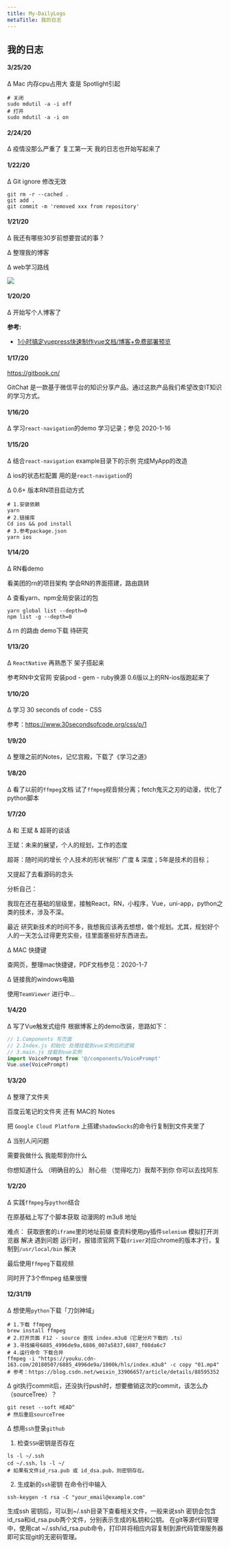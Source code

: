 ```yaml
---
title: My-DailyLogs
metaTitle: 我的日志
---
```


## 我的日志


#### 3/25/20
∆ Mac 内存cpu占用大 查是 Spotlight引起
```shell script
# 关闭
sudo mdutil -a -i off
# 打开
sudo mdutil -a -i on
```

#### 2/24/20
∆ 疫情没那么严重了 复工第一天 我的日志也开始写起来了


#### 1/22/20
∆ Git ignore 修改无效
```shell script
git rm -r --cached .
git add .
git commit -m 'removed xxx from repository'
```

#### 1/21/20
∆ 我还有哪些30岁前想要尝试的事？

∆ 整理我的博客

∆ web学习路线

![](/images/web学习路线2.png)


#### 1/20/20
∆ 开始写个人博客了

**参考:**
- [1小时搞定vuepress快速制作vue文档/博客+免费部署预览](https://juejin.im/post/5dce1e0e5188254eda3936c5)


#### 1/17/20
https://gitbook.cn/

GitChat 是一款基于微信平台的知识分享产品。通过这款产品我们希望改变IT知识的学习方式。

#### 1/16/20
∆ 学习`react-navigation`的demo 学习记录；参见 2020-1-16

#### 1/15/20
∆ 结合`react-navigation` example目录下的示例 完成MyApp的改造

∆ ios的状态栏配置 用的是`react-navigation`的

∆ 0.6+ 版本RN项目启动方式
```shell script
# 1.安装依赖
yarn
# 2.链接库
Cd ios && pod install
# 3.参考package.json
yarn ios
```

#### 1/14/20
∆ RN看demo 

看美团的rn的项目架构 学会RN的界面搭建，路由跳转

∆ 查看yarn、npm全局安装过的包
```shell script
yarn global list --depth=0
npm list -g --depth=0
```
    
∆ rn 的路由 demo下载 待研究


#### 1/13/20
∆ `ReactNative` 再熟悉下 架子搭起来

参考RN中文官网 安装pod - gem - ruby换源 0.6版以上的RN-ios版跑起来了

#### 1/10/20
∆ 学习 30 seconds of code - CSS

参考：https://www.30secondsofcode.org/css/p/1

#### 1/9/20
∆ 整理之前的Notes，记忆宫殿，下载了《学习之道》

#### 1/8/20
∆ 看了以前的`ffmpeg`文档 试了`ffmpeg`视音频分离；fetch鬼灭之刃的动漫，优化了python脚本

#### 1/7/20
∆ 和 王斌 & 超哥的谈话

王斌：未来的展望，个人的规划，工作的态度

超哥：随时间的增长 个人技术的形状‘梯形’ 广度 & 深度；5年是技术的目标；

又提起了去看源码的念头

分析自己：

我现在还在基础的层级里，接触React，RN，小程序，Vue，uni-app，python之类的技术，涉及不深。

最近 研究新技术的时间不多，我想我应该再去想想，做个规划。尤其，规划好个人的一天怎么过得更充实些，往里面塞些好东西进去。

∆ MAC 快捷键

查网页，整理mac快捷键，PDF文档参见：2020-1-7

∆ 链接我的windows电脑

使用`TeamViewer` 进行中...

#### 1/4/20
∆ 写了Vue触发式组件 根据博客上的demo改装，思路如下：
```js
// 1.Components 写页面 
// 2.Index.js 初始化 处理挂载到vue实例后的逻辑
// 3.main.js 挂载到vue实例
import VoicePrompt from '@/components/VoicePrompt'
Vue.use(VoicePrompt)
```

#### 1/3/20
∆ 整理了文件夹

百度云笔记的文件夹 还有 MAC的 Notes

把 `Google Cloud Platform` 上搭建`shadowSocks`的命令行复制到文件夹里了

∆ 当别人问问题

需要我做什么 我能帮到你什么

你想知道什么 （明确目的么） 耐心些 （觉得吃力）我帮不到你 你可以去找阿东


#### 1/2/20
∆ 实践`ffmpeg`与`python`结合

在原基础上写了个脚本获取 动漫网的 m3u8 地址 

难点：
获取嵌套的`iframe`里的地址前缀
查资料使用py插件`selenium` 模拟打开浏览器 解决
遇到问题
运行时，报错须官网下载`driver`对应chrome的版本才行，复制到`/usr/local/bin` 解决

最后使用`ffmpeg`下载视频

同时开了3个ffmpeg 结果很慢


#### 12/31/19
∆ 想使用`python`下载「刀剑神域」
```shell script
# 1.下载 ffmpeg
brew install ffmpeg
# 2.打开页面 F12 - source 查找 index.m3u8（它是分片下载的 .ts）
# 3.寻找编号6885_4996de9a,6886_007a5837,6887_f08da6c7
# 4.运行命令 下载合并
ffmpeg -i "https://youku.cdn-163.com/20180507/6885_4996de9a/1000k/hls/index.m3u8" -c copy "01.mp4"
# 参考：https://blog.csdn.net/weixin_33906657/article/details/88595352
```

∆ git执行commit后，还没执行push时，想要撤销这次的commit，该怎么办（sourceTree）？
```shell script
git reset --soft HEAD^	
# 然后重启sourceTree
```

∆ 想用`ssh`登录`github`
1. 检查`SSH`密钥是否存在
```shell script
ls -l ~/.ssh
cd ~/.ssh，ls -l ~/
# 如果有文件id_rsa.pub 或 id_dsa.pub，则密钥存在。
```

2. 生成新的`ssh`密钥
在命令行中输入
```shell script
ssh-keygen -t rsa -C "your_email@example.com"
```
生成ssh 密钥后，可以到~/.ssh目录下查看相关文件，一般来说ssh 密钥会包含id_rsa和id_rsa.pub两个文件，分别表示生成的私钥和公钥。
在git等源代码管理中，使用cat ~/.ssh/id_rsa.pub命令，打印并将相应内容复制到源代码管理服务器即可实现git的无密码管理。















